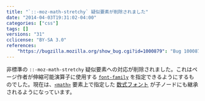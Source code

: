 ```yaml
---
title: "`::-moz-math-stretchy` 疑似要素が削除されました"
date: "2014-04-03T19:31:02-04:00"
categories: ["css"]
tags: []
versions: "31"
cclicense: "BY-SA 3.0"
references:
    "https://bugzilla.mozilla.org/show_bug.cgi?id=1000879": "Bug 1000879 – Remove the ::-moz-math-stretchy pseudo-element."
---
```

非標準の `::-moz-math-stretchy` 疑似要素への対応が削除されました。これはページ作者が伸縮可能演算子に使用する [`font-family`](https://developer.mozilla.org/ja/docs/Web/CSS/font-family) を指定できるようにするものでした。現在は、[`<math>`](https://developer.mozilla.org/ja/docs/Web/HTML/Element/math) 要素上で指定した [数式フォント](https://developer.mozilla.org/ja/docs/Mozilla/MathML_Project/Fonts) が子ノードにも継承されるようになっています。
